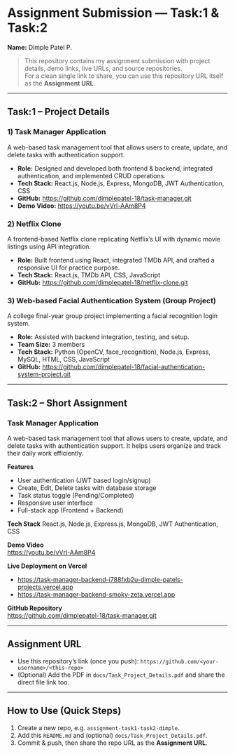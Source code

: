 # Assignment Submission — Task:1 & Task:2

**Name:** Dimple Patel P.  

> This repository contains my assignment submission with project details, demo links, live URLs, and source repositories.  
> For a clean single link to share, you can use this repository URL itself as the **Assignment URL**.

---

## Task:1 – Project Details

### 1) Task Manager Application
A web-based task management tool that allows users to create, update, and delete tasks with authentication support.

- **Role:** Designed and developed both frontend & backend, integrated authentication, and implemented CRUD operations.
- **Tech Stack:** React.js, Node.js, Express, MongoDB, JWT Authentication, CSS
- **GitHub:** https://github.com/dimplepatel-18/task-manager.git
- **Demo Video:** https://youtu.be/vVrl-AAm8P4

### 2) Netflix Clone
A frontend-based Netflix clone replicating Netflix’s UI with dynamic movie listings using API integration.

- **Role:** Built frontend using React, integrated TMDb API, and crafted a responsive UI for practice purpose.
- **Tech Stack:** React.js, TMDb API, CSS, JavaScript
- **GitHub:** https://github.com/dimplepatel-18/netflix-clone.git

### 3) Web-based Facial Authentication System (Group Project)
A college final-year group project implementing a facial recognition login system.

- **Role:** Assisted with backend integration, testing, and setup.
- **Team Size:** 3 members
- **Tech Stack:** Python (OpenCV, face_recognition), Node.js, Express, MySQL, HTML, CSS, JavaScript
- **GitHub:** https://github.com/dimplepatel-18/facial-authentication-system-project.git

---

## Task:2 – Short Assignment

### Task Manager Application
A web-based task management tool that allows users to create, update, and delete tasks with authentication support. It helps users organize and track their daily work efficiently.

**Features**
- User authentication (JWT based login/signup)
- Create, Edit, Delete tasks with database storage
- Task status toggle (Pending/Completed)
- Responsive user interface
- Full-stack app (Frontend + Backend)

**Tech Stack**
React.js, Node.js, Express.js, MongoDB, JWT Authentication, CSS

**Demo Video**  
https://youtu.be/vVrl-AAm8P4

**Live Deployment on Vercel**
- https://task-manager-backend-i788fxb2u-dimple-patels-projects.vercel.app
- https://task-manager-backend-smoky-zeta.vercel.app

**GitHub Repository**  
https://github.com/dimplepatel-18/task-manager.git

---

## Assignment URL
- Use this repository’s link (once you push): `https://github.com/<your-username>/<this-repo>`  
- (Optional) Add the PDF in `docs/Task_Project_Details.pdf` and share the direct file link too.

---

## How to Use (Quick Steps)
1. Create a new repo, e.g. `assignment-task1-task2-dimple`.
2. Add this `README.md` and (optional) `docs/Task_Project_Details.pdf`.
3. Commit & push, then share the repo URL as the **Assignment URL**.

